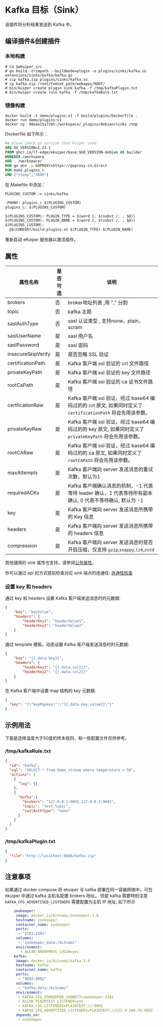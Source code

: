 # Kafka 目标（Sink）

该插件将分析结果发送到 Kafka 中。

## 编译插件&创建插件

### 本地构建

```shell
# cd $eKuiper_src
# go build -trimpath --buildmode=plugin -o plugins/sinks/kafka.so extensions/sinks/kafka/kafka.go
# zip kafka.zip plugins/sinks/kafka.so
# cp kafka.zip /root/tomcat_path/webapps/ROOT/
# bin/kuiper create plugin sink kafka -f /tmp/kafkaPlugin.txt
# bin/kuiper create rule kafka -f /tmp/kafkaRule.txt
```

### 镜像构建

```shell
docker build -t demo/plugins:v1 -f build/plugins/Dockerfile .
docker run demo/plugins:v1
docker cp  90eae15a7245:/workspace/_plugins/debian/sinks /tmp
```

Dockerfile 如下所示：

```dockerfile
## plase check go version that kuiper used
ARG GO_VERSION=1.23.1
FROM ghcr.io/lf-edge/ekuiper/base:$GO_VERSION-debian AS builder
WORKDIR /workspace
ADD . /workspace/
RUN go env -w GOPROXY=https://goproxy.cn,direct
RUN make plugins_c
CMD ["sleep","3600"]
```

在 Makefile 中添加：

```dockerfile
PLUGINS_CUSTOM := sinks/kafka

.PHONY: plugins_c $(PLUGINS_CUSTOM)
plugins_c: $(PLUGINS_CUSTOM)

$(PLUGINS_CUSTOM): PLUGIN_TYPE = $(word 1, $(subst /, , $@))
$(PLUGINS_CUSTOM): PLUGIN_NAME = $(word 2, $(subst /, , $@))
$(PLUGINS_CUSTOM):
  @$(CURDIR)/build-plugins.sh $(PLUGIN_TYPE) $(PLUGIN_NAME)
```

重新启动 eKuiper 服务器以激活插件。

## 属性

| 属性名称               | 是否可选 | 说明                             |
|--------------------|------|--------------------------------|
| brokers            | 否    | broker地址列表 ,用 "," 分割           |
| topic              | 否    | kafka 主题                       |
| saslAuthType       | 否    | sasl 认证类型 , 支持none，plain，scram |
| saslUserName       | 是    | sasl 用户名                       |
| saslPassword       | 是    | sasl 密码                        |
| insecureSkipVerify | 是   | 是否忽略 SSL 验证                  |
| certificationPath  | 是   | Kafka 客户端 ssl 验证的 crt 文件路径       |
| privateKeyPath     | 是   | Kafka 客户端 ssl 验证的 key 文件路径       |
| rootCaPath         | 是   | Kafka 客户端 ssl 验证的 ca 证书文件路径    |
| certficationRaw    | 是   | Kafka 客户端 ssl 验证，经过 base64 编码过的的 crt 原文,  如果同时定义了 `certificationPath` 将会先用该参数。      |
| privateKeyRaw      | 是   | Kafka 客户端 ssl 验证，经过 base64 编码过的的 key 原文,  如果同时定义了 `privateKeyPath` 将会先用该参数。      |
| rootCARaw          | 是   | Kafka 客户端 ssl 验证，经过 base64 编码过的的 ca 原文,  如果同时定义了 `rootCAPath` 将会先用该参数。        |
| maxAttempts        | 是   | Kafka 客户端向 server 发送消息的重试次数，默认为1  |
| requiredACKs       | 是   | Kafka 客户端确认消息的机制，-1 代表等待 leader 确认，1 代表等待所有副本确认, 0 代表不等待确认, 默认为 -1|
| key                | 是   | Kafka 客户端向 server 发送消息所携带的 Key 信息 |
| headers            | 是   | Kafka 客户端向 server 发送消息所携带的 headers 信息 |
| compression        | 是   | Kafka 客户端向 server 发送消息时是否开启压缩，仅支持 `gzip`,`snappy`,`lz4`,`zstd` |

其他通用的 sink 属性也支持，请参阅[公共属性](../overview.md#公共属性)。

你可以通过 api 的方式提前检查对应 sink 端点的连通性: [连通性检查](../../../api/restapi/connection.md#连通性检查)

### 设置 key 和 headers

通过 key 和 headers 设置 Kafka 客户端发送消息时的元数据:

```json
{
    "key": "keyValue",
    "headers": {
        "headerKey1": "headerValue1",
        "headerKey2": "headerValue2"
    }
}
```

通过 template 模板，动态设置 Kafka 客户端发送消息时的元数据:

```json
{
    "key": "{{.data.key}}",
    "headers": {
        "headerKey1": "{{.data.col1}}",
        "headerKey2": "{{.data.col2}}"
    }
}
```

在 Kafka 客户端中设置 map 结构的 key 元数据:

```json
{
  "key": "{\"keyMapkey\":\"{{.data.key.value}}\"}"
}
```

## 示例用法

下面是选择温度大于50度的样本规则，和一些配置文件仅供参考。

### /tmp/kafkaRule.txt

```json
{
  "id": "kafka",
  "sql": "SELECT * from demo_stream where temperature > 50",
  "actions": [
    {
      "log": {}
    },
    {
      "kafka":{
        "brokers": "127.0.0.1:9092,127.0.0.2:9092",
        "topic": "test_topic",
        "saslAuthType": "none"
      }
    }
  ]
}
```

### /tmp/kafkaPlugin.txt

```json
{
  "file":"http://localhost:8080/kafka.zip"
}
```

## 注意事项

如果通过 docker compose 将 ekuiper 与 kafka 部署在同一容器网络中，可在 ekuiper 中通过 kafka 主机名配置 brokers 地址。
但是 kafka 需要特别注意 `` KAFKA_CFG_ADVERTISED_LISTENERS `` 需要配置为主机 IP 地址, 如下所示

```yaml
    zookeeper:
     image: docker.io/bitnami/zookeeper:3.8
     hostname: zookeeper
     container_name: zookeeper
     ports:
      - "2181:2181"
     volumes:
      - "zookeeper_data:/bitnami"
     environment:
       - ALLOW_ANONYMOUS_LOGIN=yes
    kafka:
     image: docker.io/bitnami/kafka:3.4
     hostname: kafka
     container_name: kafka
     ports:
      - "9092:9092"
     volumes:
      - "kafka_data:/bitnami"
     environment:
      - KAFKA_CFG_ZOOKEEPER_CONNECT=zookeeper:2181
      - ALLOW_PLAINTEXT_LISTENER=yes
      - KAFKA_CFG_LISTENERS=PLAINTEXT://:9092
      - KAFKA_CFG_ADVERTISED_LISTENERS=PLAINTEXT://122.9.166.75:9092
     depends_on:
      - zookeeper

```
